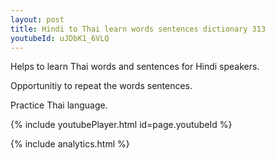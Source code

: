 ```yaml
---
layout: post
title: Hindi to Thai learn words sentences dictionary 313 
youtubeId: uJDbK1_6VLQ
---
```

 
 
Helps to learn Thai words and sentences for Hindi speakers.

Opportunitiy to repeat the words sentences. 

Practice Thai language. 
 
{% include youtubePlayer.html id=page.youtubeId %}
 
 
{% include analytics.html %}